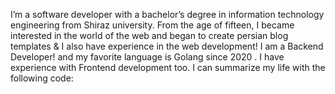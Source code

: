 I’m a software developer with a bachelor’s degree in information technology engineering from Shiraz university. From the age of fifteen, I became interested in the world of the web and began to create persian blog templates & I also have experience in the web development! I am a Backend Developer! and my favorite language is Golang since 2020 . I have experience with Frontend development too. I can summarize my life with the following code:
